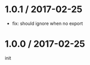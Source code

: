 
1.0.1 / 2017-02-25
==================

 * fix: should ignore when no export

1.0.0 / 2017-02-25
==================

init

